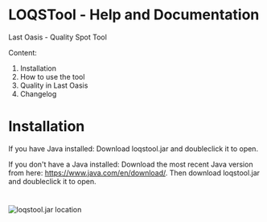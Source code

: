 # LOQSTool - Help and Documentation
Last Oasis - Quality Spot Tool

Content:

1. Installation
2. How to use the tool
3. Quality in Last Oasis
4. Changelog

# Installation

If you have Java installed: Download loqstool.jar and doubleclick it to open.
  
If you don't have a Java installed: Download the most recent Java version from here: https://www.java.com/en/download/. Then download     loqstool.jar and doubleclick it to open.

#
![loqstool.jar location](https://i.imgur.com/Cpn66Zi.png)
#
